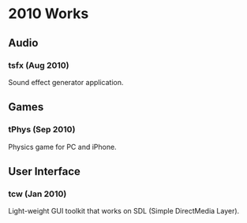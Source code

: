 2010 Works
==========

Audio
-----

### tsfx (Aug 2010)

Sound effect generator application.

Games
-----

### tPhys (Sep 2010)

Physics game for PC and iPhone.


User Interface
--------------

### tcw (Jan 2010)

Light-weight GUI toolkit that works on SDL (Simple DirectMedia Layer).


